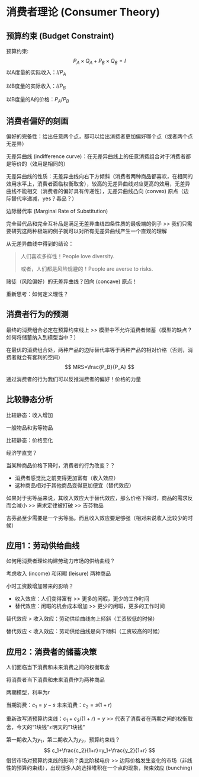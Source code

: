 # 消费者理论 (Consumer Theory)

## 预算约束 (Budget Constraint)

预算约束:
$$
P_A\times Q_A+P_B\times Q_B=I
$$
以A度量的实际收入：$I/P_A$

以B度量的实际收入：$I/P_B$

以B度量的A的价格：$P_A/P_B$

## 消费者偏好的刻画

偏好的完备性：给出任意两个点，都可以给出消费者更加偏好哪个点（或者两个点无差异）

无差异曲线 (indifference curve)：在无差异曲线上的任意消费组合对于消费者都是等价的（效用是相同的）

无差异曲线的性质：无差异曲线向右下方倾斜（消费者两种商品都喜欢，在相同的效用水平上，消费者面临权衡取舍），较⾼的⽆差异曲线对应更⾼的效用，无差异曲线不能相交（消费者的偏好具有传递性），无差异曲线凸向 (convex) 原点（边际替代率递减，yes？毒品？）

边际替代率 (Marginal Rate of Substitution)

完全替代品和完全互补品是满足无差异曲线四条性质的最极端的例子 >> 我们只需要研究这两种极端的例子就可以对所有无差异曲线产生一个直观的理解

从无差异曲线中得到的结论：

> 人们喜欢多样性！People love diversity.
>
> 或者，人们都是风险规避的！People are averse to risks.

赌徒（风险偏好）的无差异曲线？凹向 (concave) 原点！

重新思考：如何定义理性？

## 消费者行为的预测

最终的消费组合必定在预算约束线上 >> 模型中不允许消费者储蓄（模型的缺点？如何将储蓄纳入到模型当中？）

在最优的消费组合处，两种产品的边际替代率等于两种产品的相对价格（否则，消费者就会有套利的空间）
$$
MRS=\frac{P_B}{P_A}
$$


通过消费者的行为我们可以反推消费者的偏好！价格的力量

## 比较静态分析

比较静态：收入增加

一般物品和劣等物品

比较静态：价格变化

经济学直觉？

当某种商品价格下降时，消费者的行为改变？？

- 消费者感觉比之前变得更加富有（收入效应）
- 这种商品相对于其他商品变得更加便宜（替代效应）

如果对于劣等品来说，其收入效应大于替代效应，那么价格下降时，商品的需求反而会减小 >> 需求定律被打破 >> 吉芬物品

吉芬品至少需要是一个劣等品。而且收入效应要足够强（相对来说收入比较少的时候）

## 应用1：劳动供给曲线

如何用消费者理论构建劳动力市场的供给曲线？

考虑收入 (income) 和闲暇 (leisure) 两种商品

小时工资数增加带来的影响？

- 收入效应：人们变得富有 >> 更多的闲暇，更少的工作时间
- 替代效应：闲暇的机会成本增加 >> 更少的闲暇，更多的工作时间

替代效应 > 收入效应：劳动供给曲线向上倾斜（工资较低的时候）

替代效应 < 收入效应：劳动供给曲线是向下倾斜（工资较高的时候）

## 应用2：消费者的储蓄决策

人们面临当下消费和未来消费之间的权衡取舍

将消费者当下消费和未来消费作为两种商品

两期模型，利率为$r$

当期消费：$c_1=y-s$
未来消费：$c_2=s(1+r)$

重新改写消预算约束线：$c_1+c_2/(1+r)=y$ >> 代表了消费者在两期之间的权衡取舍，今天的“1块钱”$\ne$明天的“1块钱”

第一期收入为$y_1$，第二期收入为$y_2$，预算约束线？
$$
c_1+\frac{c_2}{1+r}=y_1+\frac{y_2}{1+r}
$$
借贷市场对预算约束线的影响？类比阶梯电价 >> 边际价格发生变化的市场（非线性的预算约束线），出现很多人的选择堆积在一个点的现象，聚束效应 (bunching)
